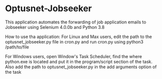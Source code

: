 # Optusnet-Jobseeker
This application automates the forwarding of job application emails to Jobseeker using Selenium 4.0.0b and Python 3.8
 
How to use tha application:
For Linux and Max users, edit the path to the optusnet_jobseeker.py file in cron.py and run cron.py using python3 /path/to/file 

For Windows users, open Window's Task Scheduler, find the where python.exe is located and put it in the program/script section of the task. 
Also add the path to optusnet_jobseeker.py in the add arguments option of the task 
